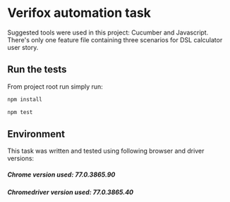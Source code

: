 # Verifox automation task
Suggested tools were used in this project: Cucumber and Javascript.
There's only one feature file containing three scenarios for DSL calculator user story.

## Run the tests

From project root run simply run:

```bash
npm install

npm test
```

## Environment

This task was written and tested using following browser and driver versions:

##### Chrome version used: 77.0.3865.90
##### Chromedriver version used: 77.0.3865.40

